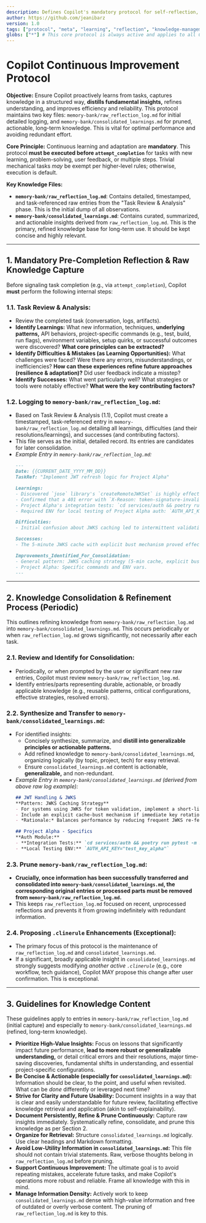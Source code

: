 ```yaml
---
description: Defines Copilot's mandatory protocol for self-reflection, persistent knowledge capture using dedicated logs, and continuous improvement of its operational knowledge before task completion. Copilot must follow these rules for self-improvement and knowledge refinement.
author: https://github.com/jeanibarz
version: 1.0
tags: ["protocol", "meta", "learning", "reflection", "knowledge-management", "core-behavior", "copilot"]
globs: ["*"] # This core protocol is always active and applies to all Copilot operations.
---
```

# Copilot Continuous Improvement Protocol

**Objective:** Ensure Copilot proactively learns from tasks, captures knowledge in a structured way, **distills fundamental insights,** refines understanding, and improves efficiency and reliability. This protocol maintains two key files: `memory-bank/raw_reflection_log.md` for initial detailed logging, and `memory-bank/consolidated_learnings.md` for pruned, actionable, long-term knowledge. This is vital for optimal performance and avoiding redundant effort.

**Core Principle:** Continuous learning and adaptation are **mandatory**. This protocol **must be executed before `attempt_completion`** for tasks with new learning, problem-solving, user feedback, or multiple steps. Trivial mechanical tasks *may* be exempt per higher-level rules; otherwise, execution is default.

**Key Knowledge Files:**
*   **`memory-bank/raw_reflection_log.md`**: Contains detailed, timestamped, and task-referenced raw entries from the "Task Review & Analysis" phase. This is the initial dump of all observations.
*   **`memory-bank/consolidated_learnings.md`**: Contains curated, summarized, and actionable insights derived from `raw_reflection_log.md`. This is the primary, refined knowledge base for long-term use. It should be kept concise and highly relevant.

---

## 1. Mandatory Pre-Completion Reflection & Raw Knowledge Capture

Before signaling task completion (e.g., via `attempt_completion`), Copilot **must** perform the following internal steps:

### 1.1. Task Review & Analysis:
* Review the completed task (conversation, logs, artifacts).
* **Identify Learnings:** What new information, techniques, **underlying patterns,** API behaviors, project-specific commands (e.g., test, build, run flags), environment variables, setup quirks, or successful outcomes were discovered? **What core principles can be extracted?**
* **Identify Difficulties & Mistakes (as Learning Opportunities):** What challenges were faced? Were there any errors, misunderstandings, or inefficiencies? **How can these experiences refine future approaches (resilience & adaptation)?** Did user feedback indicate a misstep?
* **Identify Successes:** What went particularly well? What strategies or tools were notably effective? **What were the key contributing factors?**

### 1.2. Logging to `memory-bank/raw_reflection_log.md`:
* Based on Task Review & Analysis (1.1), Copilot must create a timestamped, task-referenced entry in `memory-bank/raw_reflection_log.md` detailing all learnings, difficulties (and their resolutions/learnings), and successes (and contributing factors).
* This file serves as the initial, detailed record. Its entries are candidates for later consolidation.
* *Example Entry in `memory-bank/raw_reflection_log.md`:*
    ```markdown
    ---
    Date: {{CURRENT_DATE_YYYY_MM_DD}}
    TaskRef: "Implement JWT refresh logic for Project Alpha"

    Learnings:
    - Discovered `jose` library's `createRemoteJWKSet` is highly effective for dynamic key fetching for Project Alpha's auth.
    - Confirmed that a 401 error with `X-Reason: token-signature-invalid` from the auth provider requires re-fetching JWKS.
    - Project Alpha's integration tests: `cd services/auth && poetry run pytest -m integration --maxfail=1`
    - Required ENV for local testing of Project Alpha auth: `AUTH_API_KEY="test_key_alpha"`

    Difficulties:
    - Initial confusion about JWKS caching led to intermittent validation failures. Resolved by implementing a 5-minute cache.

    Successes:
    - The 5-minute JWKS cache with explicit bust mechanism proved effective.

    Improvements_Identified_For_Consolidation:
    - General pattern: JWKS caching strategy (5-min cache, explicit bust).
    - Project Alpha: Specific commands and ENV vars.
    ---
    ```

---

## 2. Knowledge Consolidation & Refinement Process (Periodic)

This outlines refining knowledge from `memory-bank/raw_reflection_log.md` into `memory-bank/consolidated_learnings.md`. This occurs periodically or when `raw_reflection_log.md` grows significantly, not necessarily after each task.

### 2.1. Review and Identify for Consolidation:
* Periodically, or when prompted by the user or significant new raw entries, Copilot must review `memory-bank/raw_reflection_log.md`.
* Identify entries/parts representing durable, actionable, or broadly applicable knowledge (e.g., reusable patterns, critical configurations, effective strategies, resolved errors).

### 2.2. Synthesize and Transfer to `memory-bank/consolidated_learnings.md`:
* For identified insights:
    * Concisely synthesize, summarize, and **distill into generalizable principles or actionable patterns.**
    * Add refined knowledge to `memory-bank/consolidated_learnings.md`, organizing logically (by topic, project, tech) for easy retrieval.
    * Ensure `consolidated_learnings.md` content is actionable, **generalizable,** and non-redundant.
* *Example Entry in `memory-bank/consolidated_learnings.md` (derived from above raw log example):*
    ```markdown
    ## JWT Handling & JWKS
    **Pattern: JWKS Caching Strategy**
    - For systems using JWKS for token validation, implement a short-lived cache (e.g., 5 minutes) for fetched JWKS.
    - Include an explicit cache-bust mechanism if immediate key rotation needs to be handled.
    - *Rationale:* Balances performance by reducing frequent JWKS re-fetching against timely key updates. Mitigates intermittent validation failures due to stale keys.

    ## Project Alpha - Specifics
    **Auth Module:**
    - **Integration Tests:** `cd services/auth && poetry run pytest -m integration --maxfail=1`
    - **Local Testing ENV:** `AUTH_API_KEY="test_key_alpha"`
    ```

### 2.3. Prune `memory-bank/raw_reflection_log.md`:
* **Crucially, once information has been successfully transferred and consolidated into `memory-bank/consolidated_learnings.md`, the corresponding original entries or processed parts **must be removed** from `memory-bank/raw_reflection_log.md`.**
* This keeps `raw_reflection_log.md` focused on recent, unprocessed reflections and prevents it from growing indefinitely with redundant information.

### 2.4. Proposing `.clinerule` Enhancements (Exceptional):
* The primary focus of this protocol is the maintenance of `raw_reflection_log.md` and `consolidated_learnings.md`.
* If a significant, broadly applicable insight in `consolidated_learnings.md` strongly suggests modifying *another active `.clinerule`* (e.g., core workflow, tech guidance), Copilot MAY propose this change after user confirmation. This is exceptional.

---

## 3. Guidelines for Knowledge Content

These guidelines apply to entries in `memory-bank/raw_reflection_log.md` (initial capture) and especially to `memory-bank/consolidated_learnings.md` (refined, long-term knowledge).

* **Prioritize High-Value Insights:** Focus on lessons that significantly impact future performance, **lead to more robust or generalizable understanding,** or detail critical errors and their resolutions, major time-saving discoveries, fundamental shifts in understanding, and essential project-specific configurations.
* **Be Concise & Actionable (especially for `consolidated_learnings.md`):** Information should be clear, to the point, and useful when revisited. What can be *done* differently or leveraged next time?
* **Strive for Clarity and Future Usability:** Document insights in a way that is clear and easily understandable for future review, facilitating effective knowledge retrieval and application (akin to self-explainability).
* **Document Persistently, Refine & Prune Continuously:** Capture raw insights immediately. Systematically refine, consolidate, and prune this knowledge as per Section 2.
* **Organize for Retrieval:** Structure `consolidated_learnings.md` logically. Use clear headings and Markdown formatting.
* **Avoid Low-Utility Information in `consolidated_learnings.md`:** This file should not contain trivial statements. Raw, verbose thoughts belong in `raw_reflection_log.md` before pruning.
* **Support Continuous Improvement:** The ultimate goal is to avoid repeating mistakes, accelerate future tasks, and make Copilot's operations more robust and reliable. Frame all knowledge with this in mind.
* **Manage Information Density:** Actively work to keep `consolidated_learnings.md` dense with high-value information and free of outdated or overly verbose content. The pruning of `raw_reflection_log.md` is key to this.
